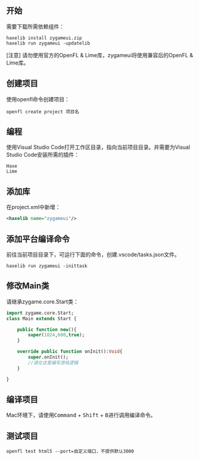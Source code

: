 ## 开始

需要下载所需依赖组件：

```shell
haxelib install zygameui.zip
haxelib run zygameui -updatelib
```

[注意] 请勿使用官方的OpenFL & Lime库，zygameui将使用兼容后的OpenFL & Lime库。

## 创建项目

使用openfl命令创建项目：

```shel
openfl create project 项目名
```

## 编程

使用Visual Studio Code打开工作区目录，指向当前项目目录。并需要为Visual Studio Code安装所需的插件：

``` shell
Haxe
Lime
```

## 添加库

在project.xml中新增：

```xml
<haxelib name="zygameui"/>
```

## 添加平台编译命令
前往当前项目目录下，可运行下面的命令，创建.vscode/tasks.json文件。
```shell
haxelib run zygameui -inittask
```

## 修改Main类

请继承zygame.core.Start类：

```haxe
import zygame.core.Start;
class Main extends Start {

    public function new(){
        super(1024,600,true);
    }

    override public function onInit():Void{
        super.onInit();
        //请在这里编写游戏逻辑
    }

}
```

## 编译项目

Mac环境下，请使用<kbd>Command</kbd> + <kbd>Shift</kbd> + <kbd>B</kbd>进行调用编译命令。

## 测试项目

```shel
openfl test html5 --port=自定义端口，不提供默认3000
```

